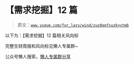 # 【需求挖掘】12 篇

> 原文：[`www.yuque.com/for_lazy/wind/zuz8eefsuzkyytmb`](https://www.yuque.com/for_lazy/wind/zuz8eefsuzkyytmb)

以下为：【需求挖掘】12 篇相关风向标

完整生财周报和风向标见懒人专属群~

公众号懒人搜索，[懒人专属群分享](https://lazybook.fun/#/blog/group)